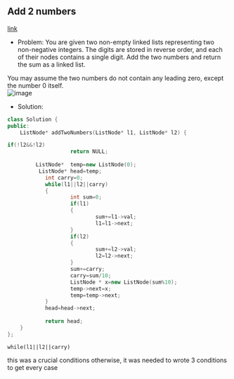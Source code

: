 ## Add 2 numbers

[link](https://leetcode.com/problems/add-two-numbers/)

- Problem: 
You are given two non-empty linked lists representing two non-negative integers. The digits are stored in reverse order, and each of their nodes contains a single digit. Add the two numbers and return the sum as a linked list.

You may assume the two numbers do not contain any leading zero, except the number 0 itself.   
![image](https://user-images.githubusercontent.com/64036955/168949291-7b1b0245-b5bb-4c42-a87f-f6d9148313d1.png)


- Solution:
```cpp
class Solution {
public:
    ListNode* addTwoNumbers(ListNode* l1, ListNode* l2) { 

if(!l2&&!l2)
                    return NULL;
       
         ListNode*  temp=new ListNode(0);
          ListNode* head=temp;
            int carry=0;
            while(l1||l2||carry)
            {
                    int sum=0;
                    if(l1)
                    {
                            sum+=l1->val;
                            l1=l1->next;
                    }
                    if(l2)
                    {
                            sum+=l2->val;
                            l2=l2->next;
                    }
                    sum+=carry;
                    carry=sum/10;
                    ListNode * x=new ListNode(sum%10);
                    temp->next=x;
                    temp=temp->next;
            }
            head=head->next;
           
            return head;
    }
};
```


```
while(l1||l2||carry)
```
this was a crucial conditions otherwise, it was needed to wrote 3 conditions to get every case
